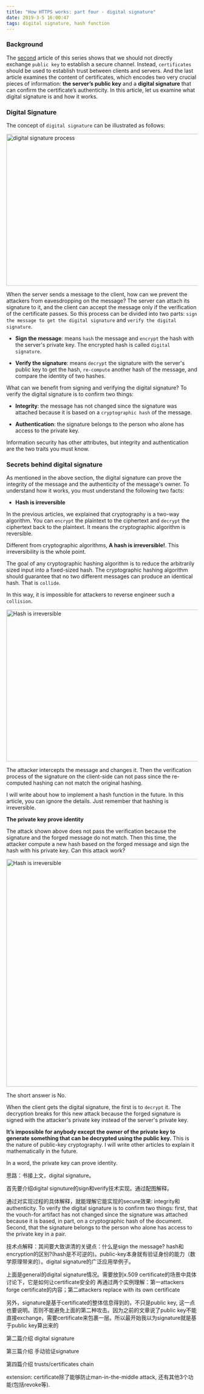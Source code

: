 ```yaml
---
title: "How HTTPS works: part four - digital signature"
date: 2019-3-5 16:00:47
tags: digital signature, hash function
---
```

### Background

The [second](https://organicprogrammer.com/2019/02/25/https-certificate/) article of this series shows that we should not directly exchange `public key` to establish a secure channel. Instead, `certificates` should be used to establish trust between clients and servers. And the last article examines the content of certificates, which encodes two very crucial pieces of information: **the server’s public key** and a **digital signature** that can confirm the certificate’s authenticity. In this article, let us examine what digital signature is and how it works.  

### Digital Signature

The concept of `digital signature` can be illustrated as follows: 

<img src="/images/https-signature-process.png" title="digital signature process" width="600px" height="400px">

When the server sends a message to the client, how can we prevent the attackers from eavesdropping on the message? The server can attach its signature to it, and the client can accept the message only if the verification of the certificate passes. So this process can be divided into two parts: `sign the message to get the digital signature` and `verify the digital signature`.

- **Sign the message**: means `hash` the message and `encrypt` the hash with the server's private key. The encrypted hash is called `digital signature`. 

- **Verify the signature**: means `decrypt` the signature with the server's public key to get the hash, `re-compute` another hash of the message, and compare the identity of two hashes.

What can we benefit from signing and verifying the digital signature? To verify the digital signature is to confirm two things: 

- **Integrity**: the message has not changed since the signature was attached because it is based on a  `cryptographic hash` of the message. 

- **Authentication**: the signature belongs to the person who alone has access to the private key. 

Information security has other attributes, but integrity and authentication are the two traits you must know.

### Secrets behind digital signature

As mentioned in the above section, the digital signature can prove the integrity of the message and the authenticity of the message's owner. To understand how it works, you must understand the following two facts: 

- **Hash is irreversible**

In the previous articles, we explained that cryptography is a two-way algorithm. You can `encrypt` the plaintext to the ciphertext and `decrypt` the ciphertext back to the plaintext. It means the cryptographic algorithm is reversible. 

Different from cryptographic algorithms, **A hash is irreversible!**. This irreversibility is the whole point.

The goal of any cryptographic hashing algorithm is to reduce the arbitrarily sized input into a fixed-sized hash. The cryptographic hashing algorithm should guarantee that no two different messages can produce an identical hash. That is `collide`. 

In this way, it is impossible for attackers to reverse engineer such a `collision`. 

<img src="/images/https-signature-hash.png" title="Hash is irreversible" width="600px" height="400px">

The attacker intercepts the message and changes it. Then the verification process of the signature on the client-side can not pass since the re-computed hashing can not match the original hashing. 

I will write about how to implement a hash function in the future. In this article, you can ignore the details. Just remember that hashing is irreversible. 

**The private key prove identity**

The attack shown above does not pass the verification because the signature and the forged message do not match. Then this time, the attacker compute a new hash based on the forged message and sign the hash with his private key. Can this attack work? 

<img src="/images/https-signature-key-identity.png" title="Hash is irreversible" width="800px" height="600px">

The short answer is No. 

When the client gets the digital signature, the first is to `decrypt` it. The decryption breaks for this new attack because the forged signature is signed with the attacker's private key instead of the server's private key. 

**It’s impossible for anybody except the owner of the private key to generate something that can be decrypted using the public key.** This is the nature of public-key cryptography. I will write other articles to explain it mathematically in the future.  

In a word, the private key can prove identity. 

思路：书接上文，digital signature。

首先要介绍digital signuture的sign和verify技术实现。通过配图解释。

通过对实现过程的具体解释，就能理解它能实现的secure效果: integrity和authenticity. 
To verify the digital signature is to confirm two things: first, that the vouch-for artifact has not changed since the signature was attached because it is based, in part, on a cryptographic hash of the document. Second, that the signature belongs to the person who alone has access to the private key in a pair. 

技术点解释：其间要大致讲清的关键点：什么是sign the message? hash和encryption的区别?(hash是不可逆的)。public-key本身就有验证身份的能力（数学原理带来的）。digital signature的广泛应用举例子。

上面是general的digital signature情况。需要放到x.509 certificate的场景中具体讨论下，它是如何让certificate安全的
再通过两个实例理解：第一attackers forge certificate的内容；第二attackers replace with its own certificate

另外，signature是基于certificate的整体信息得到的，不只是public key, 这一点也要说明。否则不能避免上面的第二种攻击。因为之前的文章说了public key不能直接exchange，需要certificate来包裹一层。所以最开始我以为signature就是基于public key算出来的


第二篇介绍 digital signature

第三篇介绍 手动验证signature

第四篇介绍 trusts/certificates chain


extension:
certificate除了能够防止man-in-the-middle attack, 还有其他3个功能(包括revoke等). 



